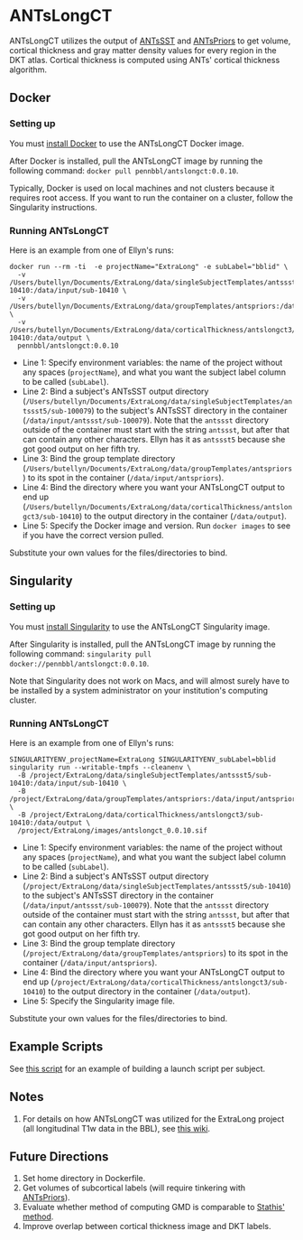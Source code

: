 # ANTsLongCT

ANTsLongCT utilizes the output of [ANTsSST](https://github.com/PennBBL/antssst)
and [ANTsPriors](https://github.com/PennBBL/antspriors) to get volume, cortical
thickness and gray matter density values for every region in the DKT atlas. Cortical
thickness is computed using ANTs' cortical thickness algorithm.


## Docker
### Setting up
You must [install Docker](https://docs.docker.com/get-docker/) to use the ANTsLongCT
Docker image.

After Docker is installed, pull the ANTsLongCT image by running the following command:
`docker pull pennbbl/antslongct:0.0.10`.

Typically, Docker is used on local machines and not clusters because it requires
root access. If you want to run the container on a cluster, follow the Singularity
instructions.

### Running ANTsLongCT
Here is an example from one of Ellyn's runs:
```
docker run --rm -ti  -e projectName="ExtraLong" -e subLabel="bblid" \
  -v /Users/butellyn/Documents/ExtraLong/data/singleSubjectTemplates/antssst5/sub-10410:/data/input/sub-10410 \
  -v /Users/butellyn/Documents/ExtraLong/data/groupTemplates/antspriors:/data/input/antspriors \
  -v /Users/butellyn/Documents/ExtraLong/data/corticalThickness/antslongct3/sub-10410:/data/output \
  pennbbl/antslongct:0.0.10
```

- Line 1: Specify environment variables: the name of the project without any spaces
(`projectName`), and what you want the subject label column to be called (`subLabel`).
- Line 2: Bind a subject's ANTsSST output directory
(`/Users/butellyn/Documents/ExtraLong/data/singleSubjectTemplates/antssst5/sub-100079`)
to the subject's ANTsSST directory in the container (`/data/input/antssst/sub-100079`).
Note that the `antssst` directory outside of the container must start with the string
`antssst`, but after that can contain any other characters. Ellyn has it as `antssst5`
because she got good output on her fifth try.
- Line 3: Bind the group template directory (`/Users/butellyn/Documents/ExtraLong/data/groupTemplates/antspriors`)
to its spot in the container (`/data/input/antspriors`).
- Line 4: Bind the directory where you want your ANTsLongCT output to end up
(`/Users/butellyn/Documents/ExtraLong/data/corticalThickness/antslongct3/sub-10410`)
to the output directory in the container (`/data/output`).
- Line 5: Specify the Docker image and version. Run `docker images` to see if you
have the correct version pulled.

Substitute your own values for the files/directories to bind.

## Singularity
### Setting up
You must [install Singularity](https://singularity.lbl.gov/docs-installation) to
use the ANTsLongCT Singularity image.

After Singularity is installed, pull the ANTsLongCT image by running the following command:
`singularity pull docker://pennbbl/antslongct:0.0.10`.

Note that Singularity does not work on Macs, and will almost surely have to be
installed by a system administrator on your institution's computing cluster.

### Running ANTsLongCT
Here is an example from one of Ellyn's runs:
```
SINGULARITYENV_projectName=ExtraLong SINGULARITYENV_subLabel=bblid singularity run --writable-tmpfs --cleanenv \
  -B /project/ExtraLong/data/singleSubjectTemplates/antssst5/sub-10410:/data/input/sub-10410 \
  -B /project/ExtraLong/data/groupTemplates/antspriors:/data/input/antspriors/ \
  -B /project/ExtraLong/data/corticalThickness/antslongct3/sub-10410:/data/output \
  /project/ExtraLong/images/antslongct_0.0.10.sif
```

- Line 1: Specify environment variables: the name of the project without any spaces
(`projectName`), and what you want the subject label column to be called (`subLabel`).
- Line 2: Bind a subject's ANTsSST output directory
(`/project/ExtraLong/data/singleSubjectTemplates/antssst5/sub-10410`)
to the subject's ANTsSST directory in the container (`/data/input/antssst/sub-100079`).
Note that the `antssst` directory outside of the container must start with the string
`antssst`, but after that can contain any other characters. Ellyn has it as `antssst5`
because she got good output on her fifth try.
- Line 3: Bind the group template directory (`/project/ExtraLong/data/groupTemplates/antspriors`)
to its spot in the container (`/data/input/antspriors`).
- Line 4: Bind the directory where you want your ANTsLongCT output to end up
(`/project/ExtraLong/data/corticalThickness/antslongct3/sub-10410`)
to the output directory in the container (`/data/output`).
- Line 5: Specify the Singularity image file.

Substitute your own values for the files/directories to bind.

## Example Scripts
See [this script](https://github.com/PennBBL/ExtraLong/blob/master/scripts/process/ANTsLong/submitANTsLongCT_v0.0.10.py)
for an example of building a launch script per subject.

## Notes
1. For details on how ANTsLongCT was utilized for the ExtraLong project (all
longitudinal T1w data in the BBL), see [this wiki](https://github.com/PennBBL/ExtraLong/wiki).

## Future Directions
1. Set home directory in Dockerfile.
2. Get volumes of subcortical labels (will require tinkering with [ANTsPriors](https://github.com/PennBBL/antspriors)).
3. Evaluate whether method of computing GMD is comparable to [Stathis' method](https://github.com/egenn/JNeurosci_GMDVdev_2017).
4. Improve overlap between cortical thickness image and DKT labels.
